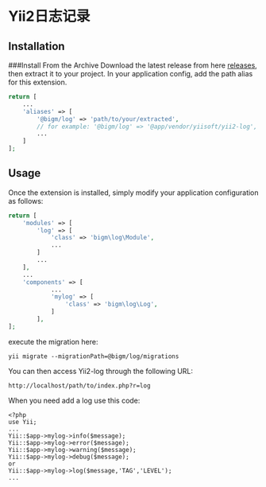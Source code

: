 Yii2日志记录
========
Installation
------------
###Install From the Archive
Download the latest release from here [releases](https://github.com/KillMeAgain/yii2-log/releases), then extract it to your project.
In your application config, add the path alias for this extension.

```php
return [
    ...
    'aliases' => [
        '@bigm/log' => 'path/to/your/extracted',
        // for example: '@bigm/log' => '@app/vendor/yiisoft/yii2-log',
        ...
    ]
];
```
Usage
-----

Once the extension is installed, simply modify your application configuration as follows:

```php
return [
    'modules' => [
        'log' => [
            'class' => 'bigm\log\Module',
            ...
        ]
        ...
    ],
    ...
    'components' => [
            ...
            'mylog' => [
                'class' => 'bigm\log\Log',
            ]
        ],
];
```
execute the migration here:
```
yii migrate --migrationPath=@bigm/log/migrations
```
You can then access Yii2-log through the following URL:

```
http://localhost/path/to/index.php?r=log
```
When you need add a log use this code:
```
<?php
use Yii;
...
Yii::$app->mylog->info($message);
Yii::$app->mylog->error($message);
Yii::$app->mylog->warning($message);
Yii::$app->mylog->debug($message);
or
Yii::$app->mylog->log($message,'TAG','LEVEL');
...
```
